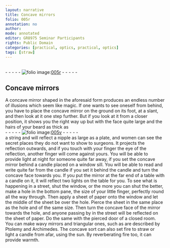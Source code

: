 ```yaml
---
layout: narrative
title: Concave mirrors
folio: 005r
annotation: no
author:
mode: annotated
editor: GR8975 Seminar Participants
rights: Public Domain
categories: [practical, optics, practical, optics]
tags: [straw]
---
```


 <br/>- - - - - <a href="http://gallica.bnf.fr/ark:/12148/btv1b10500001g/f15.image"><img src="../assets/photo-icon.png" alt="folio image: " style="display:inline-block; margin-bottom:-3px;"/>005r</a> - - - - - <br/> 
## Concave mirrors

 
 <span class="activity"></span> A concave mirror shaped in the aforesaid form produces an endless number of illusions which seem like magic. If one wants to see oneself from behind, you have to place the concave mirror on the ground on its foot, at a slant, and then look at it one step further. But if you look at it from a closer position, it shows you the right way up but with the face quite large and the hairs of your beard as thick as 
 <br/>- - - - - <a href="http://gallica.bnf.fr/ark:/12148/btv1b10500001g/f16.image"><img src="../assets/photo-icon.png" alt="folio image: " style="display:inline-block; margin-bottom:-3px;"/>005v</a> - - - - - <br/> 
 <span class="activity"></span> a string and will reflect a nipple as large as a plate, and women can see the secret places they do not want to show to surgeons. It projects the reflection outwards, and if you touch with your finger the eye of the reflection, another finger will come against yours. You will be able to provide light at night for someone quite far away, if you set the concave mirror behind a candle placed on a window sill. You will be able to read and write quite far from the candle if you set it behind the candle and turn the concave face towards you. If you put the mirror at the far end of a table with a candle on it, it will reflect two lights on the table for you. To see what is happening in a street, shut the window, or the more you can shut the better, make a hole in the bottom pane, the size of your little finger, perfectly round all the way through. Then apply a sheet of paper onto the window and let the middle of the sheet be over the hole. Pierce the sheet in the same place as the hole and of the same size. Then turn the concave face of the mirror towards the hole, and anyone passing by in the street will be reflected on the sheet of paper. Do the same with the pierced door of a closed room. You can make wavy mirrors and triangular ones, such as are described by <span class="name">Ptolemy</span> and <span class="name">Archimedes</span>. The concave sort can also set fire to <span class="material">straw</span> or light a candle from afar, using the <span class="tool">sun</span>. By reverberating fire too, it can provide warmth. 
 